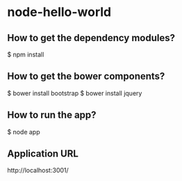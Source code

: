 # node-hello-world

## How to get the dependency modules?
 $ npm install

## How to get the bower components?
 $ bower install bootstrap
 $ bower install jquery

## How to run the app?
 $ node app

## Application URL
 http://localhost:3001/
